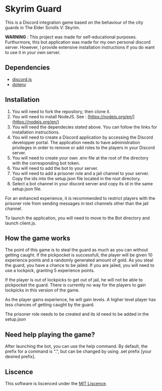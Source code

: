 # Skyrim Guard

This is a Discord integration game based on the behaviour of the city guards in The Elder Scrolls V: Skyrim.

__WARNING__ : This project was made for self-educational purposes. Furthurmore, this bot application was made for my own personal discord server. However, I provide extensive installation instructions if you do want to use it in your own server.

## Dependencies

- [discord.js](https://discord.js.org/#/)
- [dotenv](https://www.npmjs.com/package/dotenv)

## Installation

1. You will need to fork the repository, then clone it.
2. You will need to install NodeJS. See : [https://nodejs.org/en/](https://nodejs.org/en/)
3. You will need the dependecies stated above. You can follow the links for installation instructions.
4. You will need to create a Discord application by accessing the Discord developper portal. The application needs to have administration privileges in order to remove or add roles to the players in your Discord server.
5. You will need to create your own .env file at the root of the directory with the corresponding bot token.
6. You will need to add the bot to your server.
7. You will need to add a prisoner role and a jail channel to your server. Copy the ids into the setup.json file located in the root directory.
8. Select a bot channel in your discord server and copy its id in the same setup.json file.

For an enhanced experience, it is recommended to restrict players with the prisoner role from sending messages in text channels other than the jail channel.


To launch the application, you will need to move to the Bot directory and launch client.js.

## How the game works

The point of this game is to steal the guard as much as you can without getting caught. If the pickpocket is successfull, the player will be given 10 experience points and a randomly generated amount of gold. As you steal the guard, you have a chance to be jailed. If you are jailed, you will need to use a lockpick, granting 5 experience points.

If the player is out of lockpicks to get out of jail, he will not be able to pickpocket the guard. There is currently no way for the players to gain lockpicks in this version of the game.

As the player gains experience, he will gain levels. A higher level player has less chances of getting caught by the guard.

The prisoner role needs to be created and its id need to be added in the setup.json

## Need help playing the game?

After launching the bot, you can use the help command. By default, the prefix for a command is ".", but can be changed by using .set prefix [your desired prefix].


## Liscence

This software is liscenced under the  [MIT Liscence](https://discord.js.org/#/).
